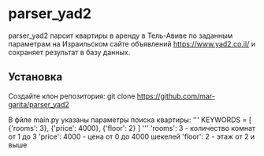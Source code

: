 # parser_yad2

parser_yad2 парсит квартиры в аренду в Тель-Авиве по заданным параметрам на Израильском сайте объявлений https://www.yad2.co.il/ и сохраняет результат в базу данных.

## Установка

Создайте клон репозитория:
git clone https://github.com/mar-garita/parser_yad2

В фйле main.py указаны параметры поиска квартиры:
'''
KEYWORDS = [
    {'rooms': 3},
    {'price': 4000},
    {'floor': 2}
]
'''
'rooms': 3 - количество комнат от 1 до 3
'price': 4000 - цена от 0 до 4000 шекелей
'floor': 2 - этаж от 2 и выше




